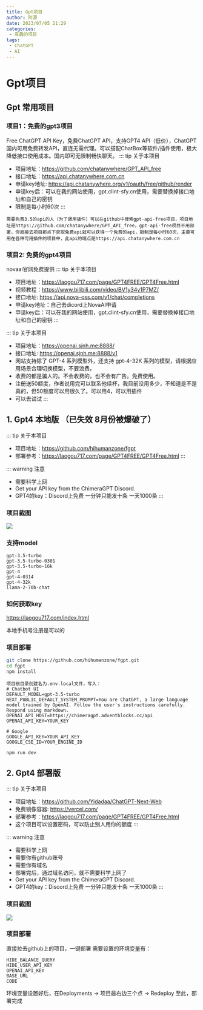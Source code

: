 ```yaml
---
title: Gpt项目
author: 阿源
date: 2023/07/05 21:29
categories:
 - 有趣的项目
tags:
 - ChatGPT
 - AI
---
```

# Gpt项目
## Gpt 常用项目
### 项目1：免费的gpt3项目
Free ChatGPT API Key，免费ChatGPT API，支持GPT4 API（低价），ChatGPT国内可用免费转发API，直连无需代理。可以搭配ChatBox等软件/插件使用，极大降低接口使用成本。国内即可无限制畅快聊天。
::: tip 关于本项目
- 项目地址：https://github.com/chatanywhere/GPT_API_free
- 接口地址：https://api.chatanywhere.com.cn
- 申请key地址: https://api.chatanywhere.org/v1/oauth/free/github/render
- 申请key后：可以在我的网站使用，gpt.clint-sfy.cn使用，需要替换掉接口地址和自己的密钥
- 限制是每小时60次
:::

```
需要免费3.5的api的人（为了调用插件）可以在github中搜索gpt-api-free项目，项目地址是https://github.com/chatanywhere/GPT_API_free，gpt-api-free项目不用部署，你直接去项目那点下获取免费api就可以获得一个免费的api，限制是每小时60次，主要可用在各种可用插件的项目中，此api的端点是https://api.chatanywhere.com.cn
```

### 项目2: 免费的gpt4项目
novaai官网免费提供
::: tip 关于本项目
- 项目地址：https://laogou717.com/page/GPT4FREE/GPT4Free.html
- 视频教程：https://www.bilibili.com/video/BV1y34y1P7MZ/
- 接口地址: https://api.nova-oss.com/v1/chat/completions
- 申请key地址：自己去dicord上NovaAI申请
- 申请key后：可以在我的网站使用，gpt.clint-sfy.cn使用，需要替换掉接口地址和自己的密钥
:::


::: tip 关于本项目
- 项目地址：https://openai.sjnh.me:8888/
- 接口地址: https://openai.sjnh.me:8888/v1
- 网站支持除了 GPT-4 系列模型外，还支持 gpt-4-32K 系列的模型，请根据应用场景合理切换模型，不要浪费。
- 收费的都是骗人的。不会收费的，也不会有广告。免费使用。
- 注册送50额度，作者说用完可以联系他续杯，我目前没用多少，不知道是不是真的，但50额度可以用很久了。可以用4，可以用插件
- 可以去试试
:::


## 1. Gpt4 本地版 （已失效 8月份被爆破了）
::: tip 关于本项目
- 项目地址：https://github.com/hihumanzone/fgpt
- 部署参考：https://laogou717.com/page/GPT4FREE/GPT4Free.html
:::

::: warning 注意

- 需要科学上网
- Get your API key from the ChimeraGPT Discord.
- GPT4的key：Discord上免费  一分钟只能发十条  一天1000条
:::

### 项目截图
![](https://cdn.jsdelivr.net/gh/clint-sfy/blogcdn@master/project/chatgptfgpt.png)

### 支持model

```
gpt-3.5-turbo
gpt-3.5-turbo-0301
gpt-3.5-turbo-16k
gpt-4
gpt-4-0314
gpt-4-32k
llama-2-70b-chat
```

### 如何获取key

https://laogou717.com/index.html

本地手机号注册是可以的

###  项目部署

```bash
git clone https://github.com/hihumanzone/fgpt.git
cd fgpt
npm install
```

```
项目根目录创建名为.env.local文件，写入：
# Chatbot UI
DEFAULT_MODEL=gpt-3.5-turbo
NEXT_PUBLIC_DEFAULT_SYSTEM_PROMPT=You are ChatGPT, a large language model trained by OpenAI. Follow the user's instructions carefully. Respond using markdown.
OPENAI_API_HOST=https://chimeragpt.adventblocks.cc/api
OPENAI_API_KEY=YOUR_KEY

# Google
GOOGLE_API_KEY=YOUR_API_KEY
GOOGLE_CSE_ID=YOUR_ENGINE_ID
```

```bash
npm run dev
```
## 2. Gpt4 部署版

::: tip 关于本项目
- 项目地址：https://github.com/Yidadaa/ChatGPT-Next-Web
- 免费镜像容器: https://vercel.com/
- 部署参考：https://laogou717.com/page/GPT4FREE/GPT4Free.html
- 这个项目可以设置密码，可以防止别人用你的额度
:::

::: warning 注意

- 需要科学上网
- 需要你有github账号
- 需要你有域名
- 部署完后，通过域名访问，就不需要科学上网了
- Get your API key from the ChimeraGPT Discord.
- GPT4的key：Discord上免费  一分钟只能发十条  一天1000条
:::


### 项目截图
![](https://cdn.jsdelivr.net/gh/clint-sfy/blogcdn@master/project/chatgptgpt4%E9%83%A8%E7%BD%B2.png)

### 项目部署
直接拉去github上的项目，一键部署
需要设置的环境变量有：
```
HIDE_BALANCE_QUERY
HIDE_USER_API_KEY
OPENAI_API_KEY
BASE_URL
CODE
```

环境变量设置好后，在Deployments -> 项目最右边三个点 -> Redeploy
至此，部署完成
